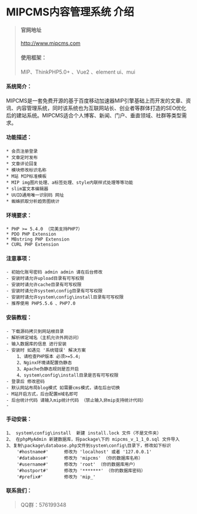 # MIPCMS内容管理系统 介绍
> #### 官网地址
> http://www.mipcms.com
> #### 使用框架：
> MIP、ThinkPHP5.0+ 、Vue2 、element ui、mui
 #### 系统简介：
MIPCMS是一套免费开源的基于百度移动加速器MIP引擎基础上而开发的文章、资讯、内容管理系统，同时该系统也为互联网站长、创业者等群体打造的SEO优化后的建站系统。MIPCMS适合个人博客、新闻、门户、垂直领域、社群等类型需求。
 #### 功能描述：
    * 会员注册登录
    * 文章定时发布
    * 文章评论回复
    * 模块修改标识名称
    * M站 MIP标准模板
    * MIP img图片处理、a标签处理、style内联样式处理等等功能
    * slim富文本编辑器
    * UUID通用唯一识别码 网址
    * 蜘蛛抓取分析趋势图统计
#### 环境要求：
    * PHP >= 5.4.0 （完美支持PHP7）
    * PDO PHP Extension
    * MBstring PHP Extension
    * CURL PHP Extension
#### 注意事项：
    - 初始化账号密码 admin admin 请在后台修改 
    - 安装时请允许upload目录有可写权限
    - 安装时请允许cache目录有可写权限
    - 安装时请允许system\config目录有可写权限
    - 安装时请允许system\config\install目录有可写权限
    - 推荐使用 PHP5.5.6 、PHP7.0

#### 安装教程：
    - 下载源码拷贝到网站根目录
    - 解析绑定域名（主机允许外网访问）
    - 输入数据库的信息 进行安装
    - 安装时 如遇见 '系统错误' 解决方案
        1、请检查PHP版本 必须>=5.4;
        2、Nginx环境请配置伪静态
        3、Apache伪静态规则是否开启
        4、system\config\install目录是否有可写权限
    - 登录后 修改密码
    - 默认网站布局blog模式 如需要cms模式，请在后台切换
    - M站开启方式，后台配置m域名即可
    - 后台统计代码 请输入mip统计代码 （禁止输入非mip支持统计代码）
    - 
#### 手动安装：
    1、 system\config\install  新建 install.lock 文件（不是文件夹）
    2、 在phpMyAdmin 新建数据库，将package\下的 mipcms_v_1_1_0.sql 文件导入
    3、复制\package\database.php文件到system\config\目录下，修改如下标识
        '#hostname#'      修改为 'localhost' 或者 '127.0.0.1' 
        '#database#'      修改为 'mipcms' （你的数据库名称）
        '#username#'      修改为 'root' （你的数据库用户）
        '#hostport#'      修改为 '*******' （你的数据库密码）
        '#prefix#'        修改为 'mip_'
 #### 联系我们：
 > QQ群：576199348